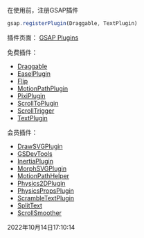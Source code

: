 在使用前，注册GSAP插件

```js
gsap.registerPlugin(Draggable, TextPlugin)
```

插件页面： [GSAP Plugins](https://greensock.com/docs/v3/Plugins)

免费插件：
 - [Draggable](https://greensock.com/docs/v3/Plugins/Draggable)
 - [EaselPlugin](https://greensock.com/docs/v3/Plugins/EaselPlugin)
 - [Flip](https://greensock.com/docs/v3/Plugins/Flip)
 - [MotionPathPlugin](https://greensock.com/docs/v3/Plugins/MotionPathPlugin)
 - [PixiPlugin](https://greensock.com/docs/v3/Plugins/PixiPlugin)
 - [ScrollToPlugin](https://greensock.com/docs/v3/Plugins/ScrollToPlugin)
 - [ScrollTrigger](https://greensock.com/docs/v3/Plugins/ScrollTrigger)
 - [TextPlugin](https://greensock.com/docs/v3/Plugins/TextPlugin)

会员插件：
 - [DrawSVGPlugin](https://greensock.com/docs/v3/Plugins/DrawSVGPlugin)
 - [GSDevTools](https://greensock.com/docs/v3/Plugins/GSDevTools)
 - [InertiaPlugin](https://greensock.com/docs/v3/Plugins/InertiaPlugin)
 - [MorphSVGPlugin](https://greensock.com/docs/v3/Plugins/MorphSVGPlugin)
 - [MotionPathHelper](https://greensock.com/docs/v3/Plugins/MotionPathHelper)
 - [Physics2DPlugin](https://greensock.com/docs/v3/Plugins/Physics2DPlugin)
 - [PhysicsPropsPlugin](https://greensock.com/docs/v3/Plugins/PhysicsPropsPlugin)
 - [ScrambleTextPlugin](https://greensock.com/docs/v3/Plugins/ScrambleTextPlugin)
 - [SplitText](https://greensock.com/docs/v3/Plugins/SplitText)
 - [ScrollSmoother](https://greensock.com/docs/v3/Plugins/ScrollSmoother)

2022年10月14日17:10:14
